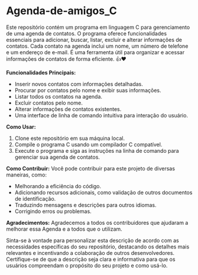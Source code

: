 # Agenda-de-amigos_C

Este repositório contém um programa em linguagem C para gerenciamento de uma agenda de contatos. O programa oferece funcionalidades essenciais para adicionar, buscar, listar, excluir e alterar informações de contatos. Cada contato na agenda inclui um nome, um número de telefone e um endereço de e-mail. É uma ferramenta útil para organizar e acessar informações de contatos de forma eficiente. 👍❤️

**Funcionalidades Principais:**
- Inserir novos contatos com informações detalhadas.
- Procurar por contatos pelo nome e exibir suas informações.
- Listar todos os contatos na agenda.
- Excluir contatos pelo nome.
- Alterar informações de contatos existentes.
- Uma interface de linha de comando intuitiva para interação do usuário.

**Como Usar:**
1. Clone este repositório em sua máquina local.
2. Compile o programa C usando um compilador C compatível.
3. Execute o programa e siga as instruções na linha de comando para gerenciar sua agenda de contatos.

**Como Contribuir:**
Você pode contribuir para este projeto de diversas maneiras, como:
- Melhorando a eficiência do código.
- Adicionando recursos adicionais, como validação de outros documentos de identificação.
- Traduzindo mensagens e descrições para outros idiomas.
- Corrigindo erros ou problemas.

**Agradecimentos:**
Agradecemos a todos os contribuidores que ajudaram a melhorar essa Agenda e a todos que o utilizam.

Sinta-se à vontade para personalizar esta descrição de acordo com as necessidades específicas do seu repositório, destacando os detalhes mais relevantes e incentivando a colaboração de outros desenvolvedores. Certifique-se de que a descrição seja clara e informativa para que os usuários compreendam o propósito do seu projeto e como usá-lo.
